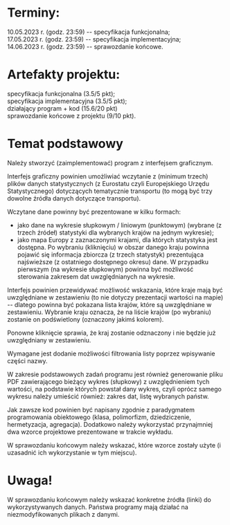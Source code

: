 # Terminy:

10.05.2023 r. (godz. 23:59) -- specyfikacja funkcjonalna;\
17.05.2023 r. (godz. 23:59) -- specyfikacja implementacyjna;\
14.06.2023 r. (godz. 23:59) -- sprawozdanie końcowe.

# Artefakty projektu:

specyfikacja funkcjonalna (3.5/5 pkt); \
specyfikacja implementacyjna (3.5/5 pkt);\
działający program + kod (15.6/20 pkt)\
sprawozdanie końcowe z projektu (9/10 pkt).

# Temat podstawowy

Należy stworzyć (zaimplementować) program z interfejsem graficznym.

Interfejs graficzny powinien umożliwiać wczytanie z (minimum trzech) plików danych statystycznych (z Eurostatu czyli Europejskiego Urzędu Statystycznego) dotyczących tematycznie transportu (to mogą być trzy dowolne źródła danych dotyczące transportu).

Wczytane dane powinny być prezentowane w kilku formach:

- jako dane na wykresie słupkowym / liniowym (punktowym) (wybrane (z trzech źródeł) statystyki dla wybranych krajów na jednym wykresie);
- jako mapa Europy z zaznaczonymi krajami, dla których statystyka jest dostępna. Po wybraniu (kliknięciu) w obszar danego kraju powinna pojawić się informacja zbiorcza (z trzech statystyk) prezentująca najświeższe (z ostatniego dostępnego okresu) dane.
W przypadku pierwszym (na wykresie słupkowym) powinna być możliwość sterowania zakresem dat uwzględnianych na wykresie.

Interfejs powinien przewidywać możliwość wskazania, które kraje mają być uwzględniane w zestawieniu (to nie dotyczy prezentacji wartości na mapie) -- dlatego powinna być pokazana lista krajów, które są uwzględniane w zestawieniu. Wybranie kraju oznacza, że na liście krajów (po wybraniu) zostanie on podświetlony (oznaczony jakimś kolorem).

Ponowne kliknięcie sprawia, że kraj zostanie odznaczony i nie będzie już uwzględniany w zestawieniu.

Wymagane jest dodanie możliwości filtrowania listy poprzez wpisywanie części nazwy.

W zakresie podstawowych zadań programu jest również generowanie pliku PDF
zawierającego bieżący wykres (słupkowy) z uwzględnieniem tych wartości, na podstawie których powstał dany wykres, czyli oprócz samego wykresu należy umieścić również: zakres dat, listę wybranych państw.

Jak zawsze kod powinien być napisany zgodnie z paradygmatem programowania obiektowego (klasa, polimorfizm, dziedziczenie, hermetyzacja, agregacja). Dodatkowo należy wykorzystać przynajmniej dwa wzorce projektowe prezentowane w trakcie wykładu.

W sprawozdaniu końcowym należy wskazać, które wzorce zostały użyte (i uzasadnić ich wykorzystanie w tym miejscu).

# Uwaga! 
W sprawozdaniu końcowym należy wskazać konkretne źródła (linki) do wykorzystywanych danych. Państwa programy mają działać na niezmodyfikowanych plikach z danymi.
